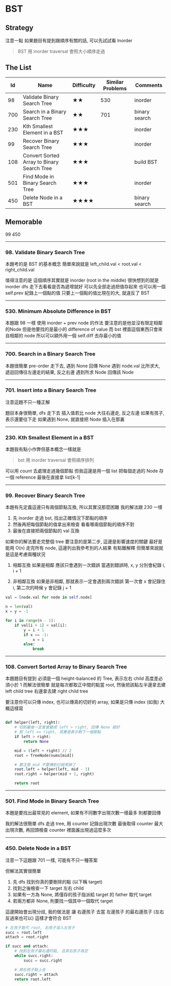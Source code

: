 # BST

## Strategy

注意一點 如果題目有提到跟順序有關的話, 可以先試試看 Inorder

>  BST 用 inorder traversal 會照大小順序走過

## The List

|Id|Name|Difficulty|Similar Problems|Comments|
|-|-|-|-|-|
|98|Validate Binary Search Tree|★★|530|inorder|
|700|Search in a Binary Search Tree|★★|701|binary search|
|230|Kth Smallest Element in a BST|★★★||inorder|
|99|Recover Binary Search Tree|★★★||inorder|
|108|Convert Sorted Array to Binary Search Tree|★★★||build BST|
|501|Find Mode in Binary Search Tree|★★★||inorder|
|450|Delete Node in a BST|★★★★||binary search|

## Memorable

99
450

---

### 98. Validate Binary Search Tree

本題考的是 BST 的基本概念
簡單來說就是 left_child.val < root.val < right_child.val

值得注意的是 這個順序其實就是 inorder (root in the middle)
很快想到的就是 inorder dfs 走下去看看是否為遞增就好
可以先全部走過把值存起來
也可以用一個 self.prev 紀錄上一個點的值
只要上一個點的值比現在的大, 就違反了 BST

---

### 530. Minimum Absolute Difference in BST
本題跟 98 一樣 使用 inorder + prev node 的作法
要注意的是他並沒有限定相鄰的Node
但是他要找的是最小的 difference of value
而 bst 裡面這個東西只會來自相鄰的 node
所以可以額外用一個 self.diff 去存最小的值

---

### 700. Search in a Binary Search Tree

本題很簡單 pre-order 走下去,
遇到 None 回傳 None
遇到 node.val 比所求大, 遞迴回傳往左邊走的結果, 反之右邊
遇到所求 Node 回傳該 Node

---

### 701. Insert into a Binary Search Tree

注意這題不只一種正解

題目本身很簡單, dfs 走下去
插入值若比 node 大往右邊走, 反之左邊
如果有孩子, 表示還要往下走
如果遇到 None, 就直接把 Node 插入在那裏

---

### 230. Kth Smallest Element in a BST

本題我有點小作弊但基本概念一樣就是

>  bst 用 inorder traversal 會照順序排列

可以用 count 去處理走過幾個節點
但我這邊是用一個 list 把每個走過的 Node 存一個 reference
最後在直接拿 list[k-1]

---

### 99. Recover Binary Search Tree

本題有先定義這邊只有兩個節點互換, 所以其實沒那麼困難
我的解法跟 230 一樣

1. 先 inorder 走過 bst, 找出正確情況下節點的順序
2. 然後再把每個節點的值拿出來檢查 看看哪兩個節點的順序不對
3. 最後在直接把兩個節點的 val 互換

如果你的解法要走完整個 tree 要注意的是第二步, 這邊是影響速度的關鍵
最好是能用 O(n) 走完所有 node, 這邊列出我參考別的人結果
有點難解釋 但簡單來說就是這是考慮兩種狀況
1. 相鄰互換
   如果是相鄰 應該只會遇到一次錯誤
   當遇到錯誤時, x, y 分別會紀錄 i, i + 1

2. 非相鄰互換
   如果是非相鄰, 那就表示一定會遇到兩次錯誤
   第一次會 x 會記錄住 i,
   第二次的時候 y 會記錄 j + 1

```python
val = [node.val for node in self.node]

n = len(val)
x = y = -1

for i in range(n - 1):
    if val[i + 1] < val[i]:
        y = i + 1
        if x == -1:
            x = i
        else:
            break
```

---

### 108. Convert Sorted Array to Binary Search Tree
本題題目有提到 必須是一個 height-balanced 的 Tree, 表示左右 child 高度差必須小於 1
而解法很簡單 就是每次都取正中間的點當 root, 然後把該點左半邊拿去建 left child tree
右邊拿去建 right child tree

要注意你可以只傳 index, 也可以傳真的切好的 array, 如果是只傳 index (如我)
大概這樣寫

```python

def helper(left, right):
    # 切到最後一定會會變成 left > right, 回傳 None 就好
    # 若 left == right, 其實是表示剩下一個節點
    if left > right:
        return None

    mid = (left + right) // 2
    root = TreeNode(nums[mid])

    # 要注意 mid 不要傳到已經用掉了
    root.left = helper(left, mid - 1)
    root.right = helper(mid + 1, right)

    return root

```

---

### 501. Find Mode in Binary Search Tree

本題是要找出最常見的 element, 如果有不同數字出現次數一樣最多
則都要回傳

我的解法很簡單 dfs 走過 tree, 用 counter 記錄出現次數
最後取得 counter 最大出現次數, 再回頭檢查 counter 裡面誰出現過這麼多次

---

### 450. Delete Node in a BST

注意一下這題跟 701 一樣, 可能有不只一種答案

但解法其實很簡單
1. 先 dfs 找到你真的要刪除的點 (以下稱 target)
2. 找到之後檢查一下 target 左右 child
3. 如果有一方為 None, 將僅存的孩子指派給 target 的 father 取代 target
4. 若兩方都非 None, 則要找一個其中一個取代 target

這邊開始會出現分歧, 我的做法是
讓 右邊孩子 去當 左邊孩子 的最右邊孩子 (左右反過來也可以)
這樣才會符合 BST

```python
# 左孩子取代 root, 右孩子溶入左孩子
succ = root.left
attach = root.right

if succ and attach:
    # 找到左孩子最右邊的點, 且其右孩子為空
    while succ.right:
        succ = succ.right

    # 將右孩子黏上去
    succ.right = attach
    return root.left
```
